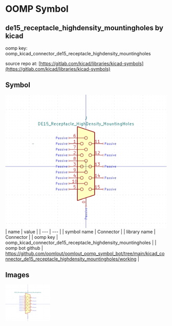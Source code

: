 # OOMP Symbol  
## de15_receptacle_highdensity_mountingholes  by kicad  
  
oomp key: oomp_kicad_connector_de15_receptacle_highdensity_mountingholes  
  
source repo at: [https://gitlab.com/kicad/libraries/kicad-symbols](https://gitlab.com/kicad/libraries/kicad-symbols)  
## Symbol  
  
[![working.png](working_600.png)](working.png)  
| name | value | 
| --- | --- | 
| symbol name | Connector | 
| library name | Connector | 
| oomp key | oomp_kicad_connector_de15_receptacle_highdensity_mountingholes | 
| oomp bot github | https://github.com/oomlout/oomlout_oomp_symbol_bot/tree/main/kicad_connector_de15_receptacle_highdensity_mountingholes/working | 
## Images  
  
[![working.png](working_140.png)](working.png)  

